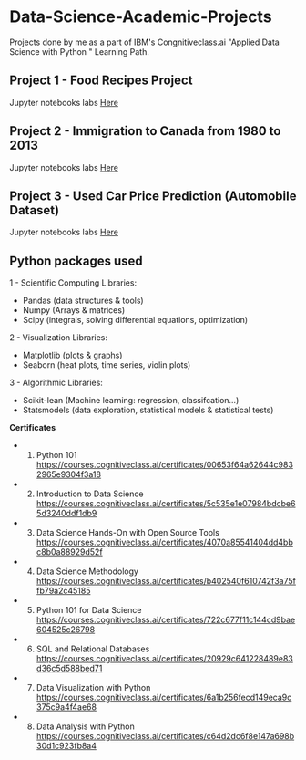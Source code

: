 # Data-Science-Academic-Projects
Projects done by me as a part of IBM's Congnitiveclass.ai "Applied Data Science with Python " Learning Path.

## Project 1 - Food Recipes Project
Jupyter notebooks labs <a href="Data Science Methodology">Here</a>
## Project 2 - Immigration to Canada from 1980 to 2013
Jupyter notebooks labs <a href="Data Visualization with Python">Here</a>
## Project 3 - Used Car Price Prediction (Automobile Dataset)
Jupyter notebooks labs <a href="./Data Analysis with Python">Here</a>

## Python packages used

1 - Scientific Computing Libraries:
- Pandas (data structures & tools)
- Numpy (Arrays & matrices)
- Scipy (integrals, solving differential equations, optimization)

2 - Visualization Libraries:
- Matplotlib (plots & graphs)
- Seaborn (heat plots, time series, violin plots)

3 - Algorithmic Libraries:
- Scikit-lean (Machine learning: regression, classifcation...)
- Statsmodels (data exploration, statistical models & statistical tests) 


**Certificates**
- 1. Python 101 https://courses.cognitiveclass.ai/certificates/00653f64a62644c9832965e9304f3a18
- 2. Introduction to Data Science https://courses.cognitiveclass.ai/certificates/5c535e1e07984bdcbe65d3240ddf1db9
- 3. Data Science Hands-On with Open Source Tools https://courses.cognitiveclass.ai/certificates/4070a85541404dd4bbc8b0a88929d52f
- 4. Data Science Methodology https://courses.cognitiveclass.ai/certificates/b402540f610742f3a75ffb79a2c45185
- 5. Python 101 for Data Science https://courses.cognitiveclass.ai/certificates/722c677f11c144cd9bae604525c26798
- 6. SQL and Relational Databases https://courses.cognitiveclass.ai/certificates/20929c641228489e83d36c5d588bed71
- 7. Data Visualization with Python https://courses.cognitiveclass.ai/certificates/6a1b256fecd149eca9c375c9a4f4ae68
- 8. Data Analysis with Python   https://courses.cognitiveclass.ai/certificates/c64d2dc6f8e147a698b30d1c923fb8a4
